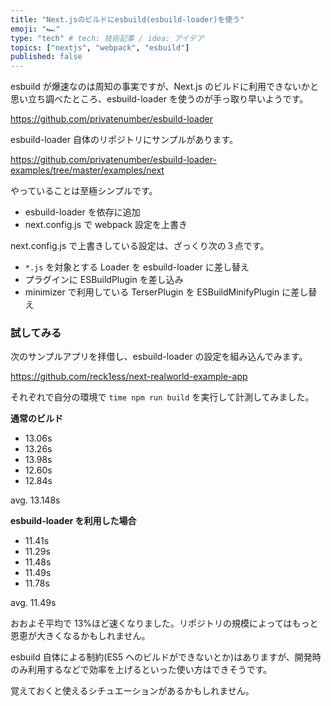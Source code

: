 ```yaml
---
title: "Next.jsのビルドにesbuild(esbuild-loader)を使う"
emoji: "🏎"
type: "tech" # tech: 技術記事 / idea: アイデア
topics: ["nextjs", "webpack", "esbuild"]
published: false
---
```


esbuild が爆速なのは周知の事実ですが、Next.js のビルドに利用できないかと思い立ち調べたところ、esbuild-loader を使うのが手っ取り早いようです。

https://github.com/privatenumber/esbuild-loader

esbuild-loader 自体のリポジトリにサンプルがあります。

https://github.com/privatenumber/esbuild-loader-examples/tree/master/examples/next

やっていることは至極シンプルです。

- esbuild-loader を依存に追加
- next.config.js で webpack 設定を上書き

next.config.js で上書きしている設定は、ざっくり次の３点です。

- `*.js` を対象とする Loader を esbuild-loader に差し替え
- プラグインに ESBuildPlugin を差し込み
- minimizer で利用している TerserPlugin を ESBuildMinifyPlugin に差し替え

### 試してみる

次のサンプルアプリを拝借し、esbuild-loader の設定を組み込んでみます。

https://github.com/reck1ess/next-realworld-example-app

それぞれで自分の環境で `time npm run build` を実行して計測してみました。

**通常のビルド**

- 13.06s
- 13.26s
- 13.98s
- 12.60s
- 12.84s

avg. 13.148s

**esbuild-loader を利用した場合**

- 11.41s
- 11.29s
- 11.48s
- 11.49s
- 11.78s

avg. 11.49s

おおよそ平均で 13%ほど速くなりました。リポジトリの規模によってはもっと恩恵が大きくなるかもしれません。

esbuild 自体による制約(ES5 へのビルドができないとか)はありますが、開発時のみ利用するなどで効率を上げるといった使い方はできそうです。

覚えておくと使えるシチュエーションがあるかもしれません。
